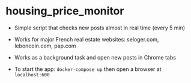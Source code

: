 # housing_price_monitor

+ Simple script that checks new posts almost in real time (every 5 min)

+ Works for major French real estate websites: seloger.com, leboncoin.com, pap.com

+ Works as a background task and open new posts in Chrome tabs

+ To start the app: `docker-compose up` then open a browser at `localhost:600`
